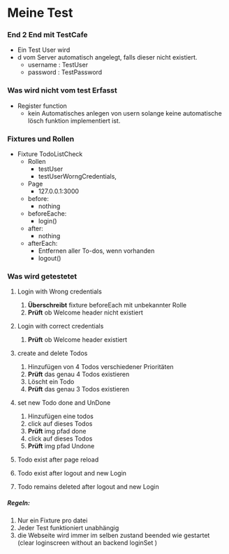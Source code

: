 # Meine Test

### End 2 End mit TestCafe
 - Ein Test User wird
 - d vom Server automatisch angelegt,
    falls dieser nicht existiert. 
   - username : TestUser
   - password : TestPassword

### Was wird nicht vom test Erfasst
- Register function 
  - kein Automatisches anlegen von usern solange
  keine automatische lösch funktion implementiert ist.

### Fixtures und Rollen

- Fixture TodoListCheck
  - Rollen 
    - testUser 
    - testUserWorngCredentials,
  - Page
    - 127.0.0.1:3000
  - before:
    - nothing 
  - beforeEache:
    - login()
  - after:
    - nothing 
  - afterEach:
    - Entfernen aller To-dos, wenn vorhanden
    - logout()
 
### Was wird getestetet

1. Login with Wrong credentials
   1. **Überschreibt** fixture beforeEach mit unbekannter Rolle
   2. **Prüft** ob Welcome header nicht existiert

2. Login with correct credentials
   1. **Prüft** ob Welcome header existiert

3. create and delete Todos
   1. Hinzufügen von 4 Todos verschiedener Prioritäten
   2. **Prüft** das genau 4 Todos existieren
   3. Löscht ein Todo
   4. **Prüft** das genau 3 Todos existieren

4. set new Todo done and UnDone
   1. Hinzufügen eine todos
   2. click auf dieses Todos
   3. **Prüft** img pfad done 
   4. click auf dieses Todos
   5. **Prüft** img pfad Undone

6. Todo exist after page reload

7. Todo exist after logout and new Login

8. Todo remains deleted after logout and new Login

##### Regeln:
1. Nur ein Fixture pro datei
2. Jeder Test funktioniert unabhängig
3. die Webseite wird immer im selben zustand beended wie 
    gestartet (clear loginscreen without an backend loginSet )